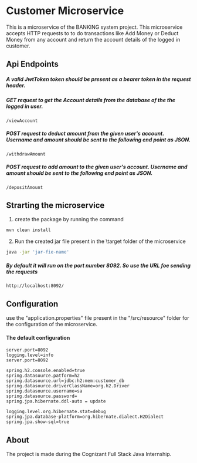 # Customer Microservice

This is a microservice of the BANKING system project. This microservice accepts HTTP requests to to do transactions like Add Money or Deduct Money from any account and return the account details of the logged in customer.

## Api Endpoints

##### A valid JwtToken token should be present as a bearer token in the request header.

##### GET request to get the Account details from the database of the the logged in user.  

```url
/viewAccount
```
##### POST request to deduct amount from the given user's account. Username and amount should be sent to the following end point as JSON.

```url
/withdrawAmount
```

##### POST request to add amount to the given user's account. Username and amount should be sent to the following end point as JSON.

```url
/depositAmount
```

## Strarting the microservice
1. create the package by running the command

```bash
mvn clean install
```
2. Run the created jar file present in the \target folder of the microservice

```bash
java -jar 'jar-fie-name'
```
##### By default it will run on the port number 8092. So use the URL foe sending the requests
```url
http://localhost:8092/
```

## Configuration
use the "application.properties" file present in the "/src/resource" folder for the configuration of the microservice. 

####  The default configuration
```properties
server.port=8092
logging.level=info
server.port=8092

spring.h2.console.enabled=true
spring.datasource.patform=h2
spring.datasource.url=jdbc:h2:mem:customer_db
spring.datasource.driverClassName=org.h2.Driver
spring.datasource.username=sa
spring.datasource.password=
spring.jpa.hibernate.ddl-auto = update

logging.level.org.hibernate.stat=debug
spring.jpa.database-platform=org.hibernate.dialect.H2Dialect
spring.jpa.show-sql=true
```
## About
The project is made during the Cognizant Full Stack Java Internship.